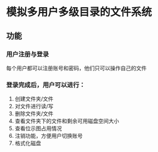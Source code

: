 # 模拟多用户多级目录的文件系统
## 功能
### 用户注册与登录
每个用户都可以注册账号和密码，他们只可以操作自己的文件
### 登录完成后，用户可以进行：
1. 创建文件夹/文件
2. 对文件进行读/写
3. 删除文件夹/文件
4. 查看文件夹下的文件和剩余可用磁盘空间大小
5. 查看位示图占用情况
6. 注销功能，方便用户切换账号
7. 格式化磁盘
